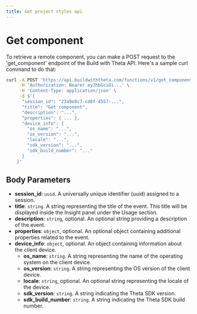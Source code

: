 ```yaml
---
title: Get project styles api
---
```


# Get component

To retrieve a remote component, you can make a POST request to the 'get_component' endpoint of the Build with Theta API. Here's a sample curl command to do that:

```bash
curl -X POST 'https://api.buildwiththeta.com/functions/v1/get_component' \
     -H 'Authorization: Bearer eyJhbGciOi...' \
     -H 'Content-Type: application/json' \
     -d $'{
      "session_id": "23a9e8c7-cd8f-4557-...",
      "title": "Get component",
      "description": "...",
      "properties": { ... },
      "device_info": {
        "os_name": "...",
        "os_version": "...",
        "locale": "...",
        "sdk_version": "...",
        "sdk_build_number": "..."
      }
    }'
```

## Body Parameters

- **session_id**: `uuid`. A universally unique identifier (uuid) assigned to a session.
- **title**: `string`. A string representing the title of the event. This title will be displayed inside the Insight panel under the Usage section.
- **description**: `string`, optional. An optional string providing a description of the event.
- **properties**: `object`, optional. An optional object containing additional properties related to the event.
- **device_info**: `object`, optional. An object containing information about the client device.
  - **os_name**: `string`. A string representing the name of the operating system on the client device.
  - **os_version**: `string`. A string representing the OS version of the client device.
  - **locale**: `string`, optional. An optional string representing the locale of the device.
  - **sdk_version**: `string`. A string indicating the Theta SDK version.
  - **sdk_build_number**: `string`. A string indicating the Theta SDK build number.
